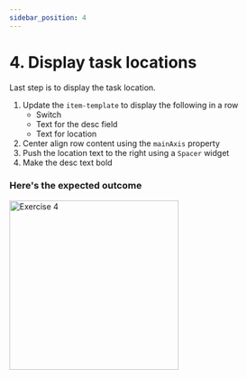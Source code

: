 ```yaml
---
sidebar_position: 4
---
```


# 4. Display task locations

Last step is to display the task location.

1. Update the `item-template` to display the following in a row
    * Switch
    * Text for the desc field
    * Text for location
2. Center align row content using the `mainAxis` property
3. Push the location text to the right using a `Spacer` widget
4. Make the desc text bold

### Here's the expected outcome

<img src="/img/exercise_4.png" alt="Exercise 4" width="300"/>
